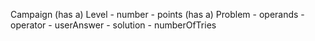 Campaign
    (has a) Level
        - number
        - points
        (has a) Problem
            - operands
            - operator
            - userAnswer
            - solution
            - numberOfTries
            